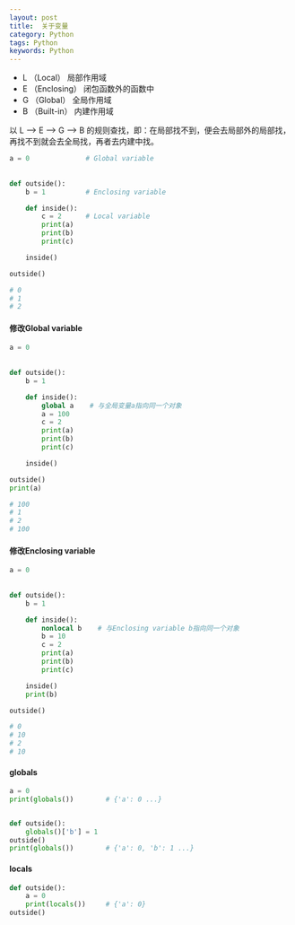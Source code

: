 ```yaml
---
layout: post
title:  关于变量 
category: Python
tags: Python
keywords: Python
---
```


* L （Local） 局部作用域
* E （Enclosing） 闭包函数外的函数中
* G （Global） 全局作用域
* B （Built-in） 内建作用域

以 L --> E --> G --> B 的规则查找，即：在局部找不到，便会去局部外的局部找，再找不到就会去全局找，再者去内建中找。

```python
a = 0              # Global variable
  
  
def outside():
    b = 1          # Enclosing variable

    def inside():
        c = 2      # Local variable
        print(a)
        print(b)
        print(c)

    inside()

outside()

# 0
# 1
# 2
```

#### 修改Global variable

```python
a = 0              
  
  
def outside():
    b = 1          

    def inside():
        global a    # 与全局变量a指向同一个对象
        a = 100
        c = 2      
        print(a)
        print(b)
        print(c)

    inside()

outside()
print(a)

# 100
# 1
# 2
# 100
```

#### 修改Enclosing variable

```python
a = 0              
  
  
def outside():
    b = 1          

    def inside():
        nonlocal b    # 与Enclosing variable b指向同一个对象
        b = 10
        c = 2      
        print(a)
        print(b)
        print(c)

    inside()
    print(b)

outside()

# 0
# 10
# 2
# 10
```


#### globals

```python
a = 0
print(globals())        # {'a': 0 ...}


def outside():
    globals()['b'] = 1
outside()
print(globals())        # {'a': 0, 'b': 1 ...}
```

#### locals

```python
def outside():
    a = 0
    print(locals())     # {'a': 0}
outside()
```
